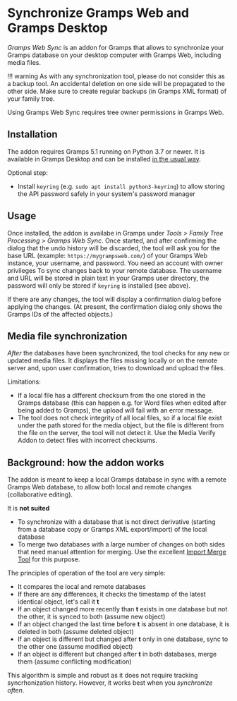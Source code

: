 # Synchronize Gramps Web and Gramps Desktop

*Gramps Web Sync* is an addon for Gramps that allows to synchronize your Gramps database on your desktop computer with Gramps Web, including media files.

!!! warning
    As with any synchronization tool, please do not consider this as a backup tool. An accidental deletion on one side will be propagated to the other side. Make sure to create regular backups (in Gramps XML format) of your family tree.

Using Gramps Web Sync requires tree owner permissions in Gramps Web.

## Installation

The addon requires Gramps 5.1 running on Python 3.7 or newer.
It is available in Gramps Desktop and can be installed [in the usual way](https://www.gramps-project.org/wiki/index.php/5.1_Addons#Installing_Addons_in_Gramps).

Optional step:

- Install `keyring` (e.g. `sudo apt install python3-keyring`) to allow storing the API password safely in your system's password manager 

## Usage

Once installed, the addon is availabe in Gramps under *Tools > Family Tree Processing > Gramps&nbsp;Web&nbsp;Sync*. Once started, and after confirming the dialog that the undo history will be discarded, the tool will ask you for the base URL (example: `https://mygrampsweb.com/`) of your Gramps Web instance, your username, and password. You need an account with owner privileges To sync changes back to your remote database. The username and URL will be stored in plain text in your Gramps user directory, the password will only be stored if `keyring` is installed (see above).

If there are any changes, the tool will display a confirmation dialog before applying the changes. (At present, the confirmation dialog only shows the Gramps IDs of the affected objects.)


## Media file synchronization

*After* the databases have been synchronized, the tool checks for any new or updated media files. It displays the files missing locally or on the remote server and, upon user confirmation, tries to download and upload the files.

Limitations:

- If a local file has a different checksum from the one stored in the Gramps database (this can happen e.g. for Word files when edited after being added to Gramps), the upload will fail with an error message.
- The tool does not check integrity of all local files, so if a local file exist under the path stored for the media object, but the file is different from the file on the server, the tool will not detect it. Use the Media Verify Addon to detect files with incorrect checksums.



## Background: how the addon works

The addon is meant to keep a local Gramps database in sync with a remote Gramps Web database, to allow both local and remote changes (collaborative editing).

It is **not suited**

- To synchronize with a database that is not direct derivative (starting from a database copy or Gramps XML export/import) of the local database
- To merge two databases with a large number of changes on both sides that need manual attention for merging. Use the excellent [Import Merge Tool](https://www.gramps-project.org/wiki/index.php/Import_Merge_Tool) for this purpose.

The principles of operation of the tool are very simple:

- It compares the local and remote databases
- If there are any differences, it checks the timestamp of the latest identical object, let's call it **t**
- If an object changed more recently than **t** exists in one database but not the other, it is synced to both (assume new object)
- If an object changed the last time before **t** is absent in one database, it is deleted in both (assume deleted object)
- If an object is different but changed after **t** only in one database, sync to the other one (assume modified object)
- If an object is different but changed after **t** in both databases, merge them (assume conflicting modification)

This algorithm is simple and robust as it does not require tracking syncrhonization history. However, it works best when you *synchronize often*.
